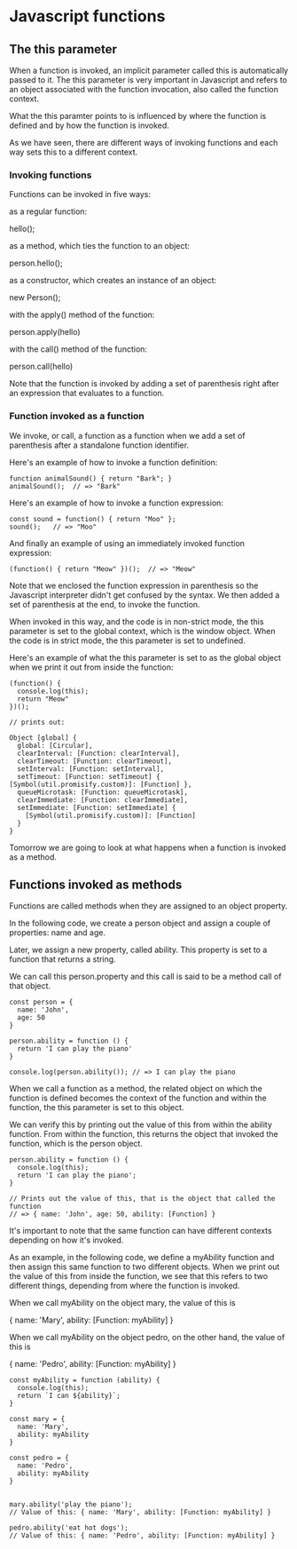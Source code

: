 # Javascript functions


## The this parameter

When a function is invoked, an implicit parameter called this is automatically passed to it.
The this parameter is very important in Javascript and refers to an object
associated with the function invocation, also called the function context.

What the this paramter points to is influenced by where the function is defined
and by how the function is invoked.

As we have seen, there are different ways of invoking functions and each way
sets this to a different context.

### Invoking functions

Functions can be invoked in five ways:

as a regular function:

hello();

as a method, which ties the function to an object:

person.hello();

as a constructor, which creates an instance of an object:

new Person();

with the apply() method of the function:

person.apply(hello)


with the call() method of the function:

person.call(hello)
 

Note that the function is invoked by adding a set of parenthesis right after an
expression that evaluates to a function.

### Function invoked as a function

We invoke, or call, a function as a function when we add a set of parenthesis after a
standalone function identifier.

Here's an example of how to invoke a function definition:

```
function animalSound() { return "Bark"; }
animalSound();  // => "Bark"
```


Here's an example of how to invoke a function expression:

```
const sound = function() { return "Moo" };
sound();   // => "Moo"
```


And finally an example of using an immediately invoked function expression:

```
(function() { return "Meow" })();  // => "Meow"
```

Note that we enclosed the function expression in parenthesis so the Javascript
interpreter didn't get confused by the syntax. We then added a set of parenthesis at the
end, to invoke the function.

When invoked in this way, and the code is in non-strict mode, the this parameter is set to the global context, which is the window object.
When the code is in strict mode, the this parameter is set to undefined.

Here's an example of what the this parameter is set to as the global object when we print it out from inside the function:

```
(function() { 
  console.log(this);
  return "Meow"
})();

// prints out:

Object [global] {
  global: [Circular],
  clearInterval: [Function: clearInterval],
  clearTimeout: [Function: clearTimeout],
  setInterval: [Function: setInterval],
  setTimeout: [Function: setTimeout] { [Symbol(util.promisify.custom)]: [Function] },
  queueMicrotask: [Function: queueMicrotask],
  clearImmediate: [Function: clearImmediate],
  setImmediate: [Function: setImmediate] {
    [Symbol(util.promisify.custom)]: [Function]
  }
}
```

Tomorrow we are going to look at what happens when a function is invoked as a
method.




## Functions invoked as methods

Functions are called methods when they are assigned to an object property.

In the following code, we create a person object and assign a couple of
properties: name and age.

Later, we assign a new property, called ability.
This property is set to a function that returns a string.

We can call this person.property and this call is said to be a method call of
that object.

```
const person = {
  name: 'John',
  age: 50
}

person.ability = function () {
  return 'I can play the piano'
}

console.log(person.ability()); // => I can play the piano
```

When we call a function as a method, the related object on which the function is
defined becomes the context of the function and within the function, the this
parameter is set to this object.

We can verify this by printing out the value of this from within the ability
function. From within the function, this returns the object that invoked the
function, which is the person object. 

```
person.ability = function () {
  console.log(this);  
  return 'I can play the piano';
}

// Prints out the value of this, that is the object that called the function
// => { name: 'John', age: 50, ability: [Function] }
```

It's important to note that the same function can have different contexts
depending on how it's invoked.

As an example, in the following code, we define a myAbility function and then
assign this same function to two different objects.
When we print out the value of this  from inside the function, we see that this
refers to two different things, depending from where the function is invoked.

When we call myAbility on the object mary, the value of this is

{ name: 'Mary', ability: [Function: myAbility] }


When we call myAbility on the object pedro, on the other hand, the value of this is

{ name: 'Pedro', ability: [Function: myAbility] }



```
const myAbility = function (ability) {
  console.log(this);
  return `I can ${ability}`;
}

const mary = {
  name: 'Mary',
  ability: myAbility
}

const pedro = {
  name: 'Pedro',
  ability: myAbility
}


mary.ability('play the piano');
// Value of this: { name: 'Mary', ability: [Function: myAbility] }

pedro.ability('eat hot dogs');
// Value of this: { name: 'Pedro', ability: [Function: myAbility] }

```





